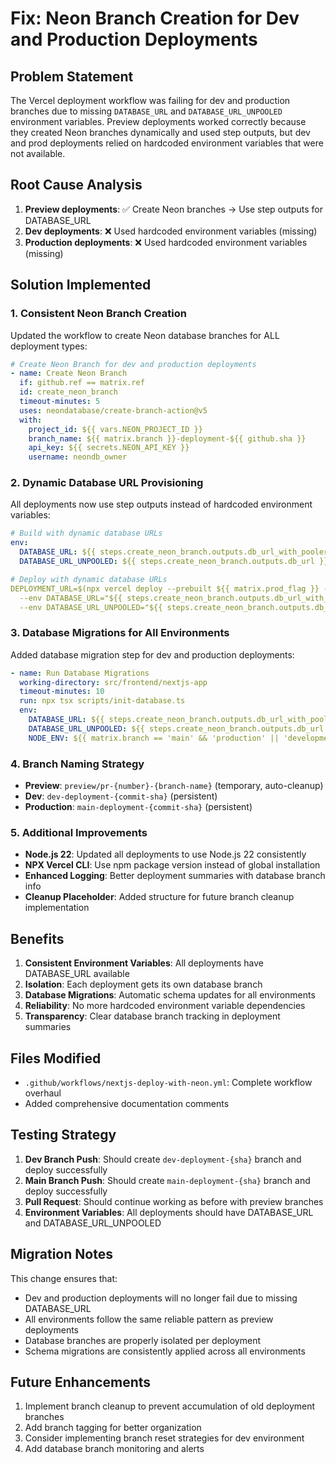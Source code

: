# Fix: Neon Branch Creation for Dev and Production Deployments

## Problem Statement

The Vercel deployment workflow was failing for dev and production branches due to missing `DATABASE_URL` and `DATABASE_URL_UNPOOLED` environment variables. Preview deployments worked correctly because they created Neon branches dynamically and used step outputs, but dev and prod deployments relied on hardcoded environment variables that were not available.

## Root Cause Analysis

1. **Preview deployments**: ✅ Create Neon branches → Use step outputs for DATABASE_URL
2. **Dev deployments**: ❌ Used hardcoded environment variables (missing)
3. **Production deployments**: ❌ Used hardcoded environment variables (missing)

## Solution Implemented

### 1. Consistent Neon Branch Creation
Updated the workflow to create Neon database branches for ALL deployment types:

```yaml
# Create Neon Branch for dev and production deployments
- name: Create Neon Branch
  if: github.ref == matrix.ref
  id: create_neon_branch
  timeout-minutes: 5
  uses: neondatabase/create-branch-action@v5
  with:
    project_id: ${{ vars.NEON_PROJECT_ID }}
    branch_name: ${{ matrix.branch }}-deployment-${{ github.sha }}
    api_key: ${{ secrets.NEON_API_KEY }}
    username: neondb_owner
```

### 2. Dynamic Database URL Provisioning
All deployments now use step outputs instead of hardcoded environment variables:

```yaml
# Build with dynamic database URLs
env:
  DATABASE_URL: ${{ steps.create_neon_branch.outputs.db_url_with_pooler }}
  DATABASE_URL_UNPOOLED: ${{ steps.create_neon_branch.outputs.db_url }}

# Deploy with dynamic database URLs
DEPLOYMENT_URL=$(npx vercel deploy --prebuilt ${{ matrix.prod_flag }} --token=${{ secrets.VERCEL_TOKEN }} \
  --env DATABASE_URL="${{ steps.create_neon_branch.outputs.db_url_with_pooler }}" \
  --env DATABASE_URL_UNPOOLED="${{ steps.create_neon_branch.outputs.db_url }}")
```

### 3. Database Migrations for All Environments
Added database migration step for dev and production deployments:

```yaml
- name: Run Database Migrations
  working-directory: src/frontend/nextjs-app
  timeout-minutes: 10
  run: npx tsx scripts/init-database.ts
  env:
    DATABASE_URL: ${{ steps.create_neon_branch.outputs.db_url_with_pooler }}
    DATABASE_URL_UNPOOLED: ${{ steps.create_neon_branch.outputs.db_url }}
    NODE_ENV: ${{ matrix.branch == 'main' && 'production' || 'development' }}
```

### 4. Branch Naming Strategy
- **Preview**: `preview/pr-{number}-{branch-name}` (temporary, auto-cleanup)
- **Dev**: `dev-deployment-{commit-sha}` (persistent)
- **Production**: `main-deployment-{commit-sha}` (persistent)

### 5. Additional Improvements
- **Node.js 22**: Updated all deployments to use Node.js 22 consistently
- **NPX Vercel CLI**: Use npm package version instead of global installation
- **Enhanced Logging**: Better deployment summaries with database branch info
- **Cleanup Placeholder**: Added structure for future branch cleanup implementation

## Benefits

1. **Consistent Environment Variables**: All deployments have DATABASE_URL available
2. **Isolation**: Each deployment gets its own database branch
3. **Database Migrations**: Automatic schema updates for all environments
4. **Reliability**: No more hardcoded environment variable dependencies
5. **Transparency**: Clear database branch tracking in deployment summaries

## Files Modified

- `.github/workflows/nextjs-deploy-with-neon.yml`: Complete workflow overhaul
- Added comprehensive documentation comments

## Testing Strategy

1. **Dev Branch Push**: Should create `dev-deployment-{sha}` branch and deploy successfully
2. **Main Branch Push**: Should create `main-deployment-{sha}` branch and deploy successfully
3. **Pull Request**: Should continue working as before with preview branches
4. **Environment Variables**: All deployments should have DATABASE_URL and DATABASE_URL_UNPOOLED

## Migration Notes

This change ensures that:
- Dev and production deployments will no longer fail due to missing DATABASE_URL
- All environments follow the same reliable pattern as preview deployments
- Database branches are properly isolated per deployment
- Schema migrations are consistently applied across all environments

## Future Enhancements

1. Implement branch cleanup to prevent accumulation of old deployment branches
2. Add branch tagging for better organization
3. Consider implementing branch reset strategies for dev environment
4. Add database branch monitoring and alerts
